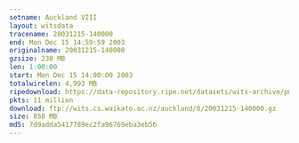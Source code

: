 ```yaml
---
setname: Auckland VIII
layout: witsdata
tracename: 20031215-140000
end: Mon Dec 15 14:59:59 2003
originalname: 20031215-140000
gzsize: 238 MB
len: 1:00:00
start: Mon Dec 15 14:00:00 2003
totalwirelen: 4,993 MB
ripedownload: https://data-repository.ripe.net/datasets/wits-archive/pma/long/auck/8//20031215-140000.gz
pkts: 11 million
download: ftp://wits.cs.waikato.ac.nz/auckland/8/20031215-140000.gz
size: 858 MB
md5: 7d9adda5417789ec2fa96769eba3eb56
---
```

